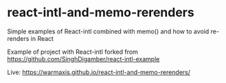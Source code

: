 # react-intl-and-memo-rerenders

Simple examples of React-intl combined with memo() and how to avoid re-renders in React

Example of project with React-intl forked from https://github.com/SinghDigamber/react-intl-example

Live: https://warmaxis.github.io/react-intl-and-memo-rerenders/
